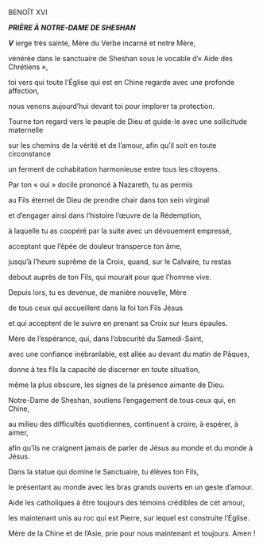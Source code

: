 BENOÎT XVI

***PRIÈRE À NOTRE-DAME DE SHESHAN***

***V*** ierge très sainte, Mère du Verbe incarné et notre Mère,

vénérée dans le sanctuaire de Sheshan sous le vocable d’« Aide des Chrétiens »,

toi vers qui toute l’Église qui est en Chine regarde avec une profonde affection,

nous venons aujourd’hui devant toi pour implorer ta protection.

Tourne ton regard vers le peuple de Dieu et guide-le avec une sollicitude maternelle

sur les chemins de la vérité et de l’amour, afin qu’il soit en toute circonstance

un ferment de cohabitation harmonieuse entre tous les citoyens.

Par ton « oui » docile prononcé à Nazareth, tu as permis

au Fils éternel de Dieu de prendre chair dans ton sein virginal

et d’engager ainsi dans l’histoire l’œuvre de la Rédemption,

à laquelle tu as coopéré par la suite avec un dévouement empressé,

acceptant que l’épée de douleur transperce ton âme,

jusqu’à l’heure suprême de la Croix, quand, sur le Calvaire, tu restas

debout auprès de ton Fils, qui mourait pour que l’homme vive.

Depuis lors, tu es devenue, de manière nouvelle, Mère

de tous ceux qui accueillent dans la foi ton Fils Jésus

et qui acceptent de le suivre en prenant sa Croix sur leurs épaules.

Mère de l’espérance, qui, dans l’obscurité du Samedi-Saint,

avec une confiance inébranlable, est allée au devant du matin de Pâques,

donne à tes fils la capacité de discerner en toute situation,

même la plus obscure, les signes de la présence aimante de Dieu.

Notre-Dame de Sheshan, soutiens l’engagement de tous ceux qui, en Chine,

au milieu des difficultés quotidiennes, continuent à croire, à espérer, à aimer,

afin qu’ils ne craignent jamais de parler de Jésus au monde et du monde à Jésus.

Dans la statue qui domine le Sanctuaire, tu élèves ton Fils,

le présentant au monde avec les bras grands ouverts en un geste d’amour.

Aide les catholiques à être toujours des témoins crédibles de cet amour,

les maintenant unis au roc qui est Pierre, sur lequel est construite l’Église.

Mère de la Chine et de l’Asie, prie pour nous maintenant et toujours. Amen !